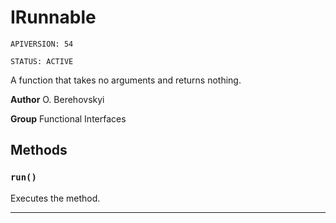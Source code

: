 # IRunnable

`APIVERSION: 54`

`STATUS: ACTIVE`

A function that takes no arguments and returns nothing.


**Author** O. Berehovskyi


**Group** Functional Interfaces

## Methods
### `run()`

Executes the method.

---
